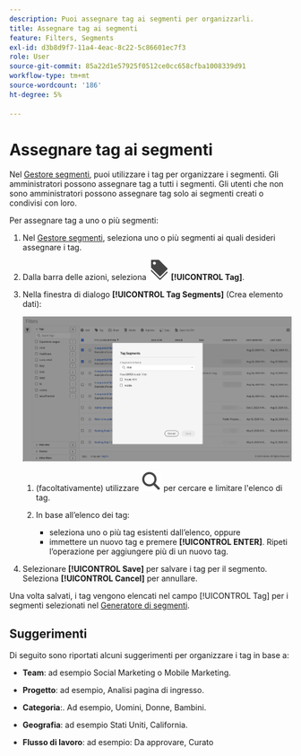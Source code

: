 ```yaml
---
description: Puoi assegnare tag ai segmenti per organizzarli.
title: Assegnare tag ai segmenti
feature: Filters, Segments
exl-id: d3b8d9f7-11a4-4eac-8c22-5c86601ec7f3
role: User
source-git-commit: 85a22d1e57925f0512ce0cc658cfba1008339d91
workflow-type: tm+mt
source-wordcount: '186'
ht-degree: 5%

---
```


# Assegnare tag ai segmenti

Nel [Gestore segmenti](manage-filters.md), puoi utilizzare i tag per organizzare i segmenti. Gli amministratori possono assegnare tag a tutti i segmenti. Gli utenti che non sono amministratori possono assegnare tag solo ai segmenti creati o condivisi con loro.

Per assegnare tag a uno o più segmenti:

1. Nel [Gestore segmenti](manage-filters.md), seleziona uno o più segmenti ai quali desideri assegnare i tag.
1. Dalla barra delle azioni, seleziona ![Etichette](/help/assets/icons/Labels.svg) **[!UICONTROL Tag]**.
1. Nella finestra di dialogo **[!UICONTROL Tag Segments]** (Crea elemento dati):

   ![Finestra di dialogo Segmenti di tag](assets/tag-filter-dialog.png)

   1. (facoltativamente) utilizzare ![Cerca](/help/assets/icons/Search.svg) per cercare e limitare l&#39;elenco di tag.

   2. In base all’elenco dei tag:

      * seleziona uno o più tag esistenti dall’elenco, oppure
      * immettere un nuovo tag e premere **[!UICONTROL ENTER]**. Ripeti l’operazione per aggiungere più di un nuovo tag.

1. Selezionare **[!UICONTROL Save]** per salvare i tag per il segmento. Seleziona **[!UICONTROL Cancel]** per annullare.

Una volta salvati, i tag vengono elencati nel campo [!UICONTROL Tag] per i segmenti selezionati nel [Generatore di segmenti](filter-builder.md).


## Suggerimenti

Di seguito sono riportati alcuni suggerimenti per organizzare i tag in base a:

* **Team**: ad esempio Social Marketing o Mobile Marketing.

* **Progetto**: ad esempio, Analisi pagina di ingresso.

* **Categoria**:. Ad esempio, Uomini, Donne, Bambini.

* **Geografia**: ad esempio Stati Uniti, California.

* **Flusso di lavoro**: ad esempio: Da approvare, Curato

